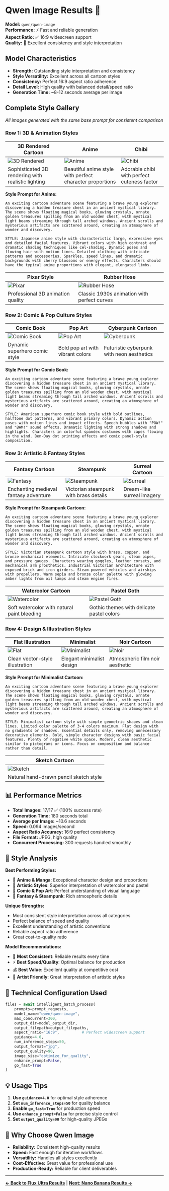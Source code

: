 # Qwen Image Results 🎯

**Model:** `qwen/qwen-image`  
**Performance:** ⚡ Fast and reliable generation  
**Aspect Ratio:** ✅ 16:9 widescreen support  
**Quality:** 💎 Excellent consistency and style interpretation  

## Model Characteristics

- **Strength:** Outstanding style interpretation and consistency
- **Style Versatility:** Excellent across all cartoon styles
- **Consistency:** Perfect 16:9 aspect ratio adherence
- **Detail Level:** High quality with balanced detail/speed ratio
- **Generation Time:** ~8-12 seconds average per image

## Complete Style Gallery

*All images generated with the same base prompt for consistent comparison*

### Row 1: 3D & Animation Styles

| 3D Rendered Cartoon | Anime | Chibi |
|---------------------|-------|-------|
| ![3D Rendered](../output/pressure_test_300concurrent/qwen-image/3D_Rendered_Cartoon_qwen-image.jpg) | ![Anime](../output/pressure_test_300concurrent/qwen-image/Anime_qwen-image.jpg) | ![Chibi](../output/pressure_test_300concurrent/qwen-image/Chibi_qwen-image.jpg) |
| Sophisticated 3D rendering with realistic lighting | Beautiful anime style with perfect character proportions | Adorable chibi with perfect cuteness factor |

**Style Prompt for Anime:**
```
An exciting cartoon adventure scene featuring a brave young explorer discovering a hidden treasure chest in an ancient mystical library. The scene shows floating magical books, glowing crystals, ornate golden treasures spilling from an old wooden chest, with mystical light beams streaming through tall arched windows. Ancient scrolls and mysterious artifacts are scattered around, creating an atmosphere of wonder and discovery.

STYLE: Japanese anime style with characteristic large, expressive eyes and detailed facial features. Vibrant colors with high contrast and dramatic shading techniques like cel-shading. Dynamic poses and flowing hair with motion lines. Detailed clothing with intricate patterns and accessories. Sparkles, speed lines, and dramatic backgrounds with cherry blossoms or energy effects. Characters should have the typical anime proportions with elegant, elongated limbs.
```

| Pixar Style | Rubber Hose |
|-------------|-------------|
| ![Pixar](../output/pressure_test_300concurrent/qwen-image/Pixar_qwen-image.jpg) | ![Rubber Hose](../output/pressure_test_300concurrent/qwen-image/Rubber_Hose_qwen-image.jpg) |
| Professional 3D animation quality | Classic 1930s animation with perfect curves |

### Row 2: Comic & Pop Culture Styles

| Comic Book | Pop Art | Cyberpunk Cartoon |
|------------|---------|-------------------|
| ![Comic Book](../output/pressure_test_300concurrent/qwen-image/Comic_Book_qwen-image.jpg) | ![Pop Art](../output/pressure_test_300concurrent/qwen-image/Pop_Art_qwen-image.jpg) | ![Cyberpunk](../output/pressure_test_300concurrent/qwen-image/Cyberpunk_qwen-image.jpg) |
| Dynamic superhero comic style | Bold pop art with vibrant colors | Futuristic cyberpunk with neon aesthetics |

**Style Prompt for Comic Book:**
```
An exciting cartoon adventure scene featuring a brave young explorer discovering a hidden treasure chest in an ancient mystical library. The scene shows floating magical books, glowing crystals, ornate golden treasures spilling from an old wooden chest, with mystical light beams streaming through tall arched windows. Ancient scrolls and mysterious artifacts are scattered around, creating an atmosphere of wonder and discovery.

STYLE: American superhero comic book style with bold outlines, halftone dot patterns, and vibrant primary colors. Dynamic action poses with motion lines and impact effects. Speech bubbles with "POW!" and "BAM!" sound effects. Dramatic lighting with strong shadows and highlights. Characters in colorful spandex costumes with capes flowing in the wind. Ben-Day dot printing effects and comic panel-style composition.
```

### Row 3: Artistic & Fantasy Styles

| Fantasy Cartoon | Steampunk | Surreal Cartoon |
|-----------------|-----------|-----------------|
| ![Fantasy](../output/pressure_test_300concurrent/qwen-image/Fantasy_qwen-image.jpg) | ![Steampunk](../output/pressure_test_300concurrent/qwen-image/Steampunk_qwen-image.jpg) | ![Surreal](../output/pressure_test_300concurrent/qwen-image/Surreal_qwen-image.jpg) |
| Enchanting medieval fantasy adventure | Victorian steampunk with brass details | Dream-like surreal imagery |

**Style Prompt for Steampunk Cartoon:**
```
An exciting cartoon adventure scene featuring a brave young explorer discovering a hidden treasure chest in an ancient mystical library. The scene shows floating magical books, glowing crystals, ornate golden treasures spilling from an old wooden chest, with mystical light beams streaming through tall arched windows. Ancient scrolls and mysterious artifacts are scattered around, creating an atmosphere of wonder and discovery.

STYLE: Victorian steampunk cartoon style with brass, copper, and bronze mechanical elements. Intricate clockwork gears, steam pipes, and pressure gauges. Characters wearing goggles, leather corsets, and mechanical arm prosthetics. Industrial Victorian architecture with exposed brick and iron girders. Steam-powered vehicles and airships with propellers. Warm sepia and bronze color palette with glowing amber lights from oil lamps and steam engine fires.
```

| Watercolor Cartoon | Pastel Goth |
|--------------------|-------------|
| ![Watercolor](../output/pressure_test_300concurrent/qwen-image/Watercolor_qwen-image.jpg) | ![Pastel Goth](../output/pressure_test_300concurrent/qwen-image/Pastel_Goth_qwen-image.jpg) |
| Soft watercolor with natural paint bleeding | Gothic themes with delicate pastel colors |

### Row 4: Design & Illustration Styles

| Flat Illustration | Minimalist | Noir Cartoon |
|-------------------|------------|--------------|
| ![Flat](../output/pressure_test_300concurrent/qwen-image/Flat_Illustration_qwen-image.jpg) | ![Minimalist](../output/pressure_test_300concurrent/qwen-image/Minimalist_qwen-image.jpg) | ![Noir](../output/pressure_test_300concurrent/qwen-image/Noir_qwen-image.jpg) |
| Clean vector-style illustration | Elegant minimalist design | Atmospheric film noir aesthetic |

**Style Prompt for Minimalist Cartoon:**
```
An exciting cartoon adventure scene featuring a brave young explorer discovering a hidden treasure chest in an ancient mystical library. The scene shows floating magical books, glowing crystals, ornate golden treasures spilling from an old wooden chest, with mystical light beams streaming through tall arched windows. Ancient scrolls and mysterious artifacts are scattered around, creating an atmosphere of wonder and discovery.

STYLE: Minimalist cartoon style with simple geometric shapes and clean lines. Limited color palette of 3-4 colors maximum. Flat design with no gradients or shadows. Essential details only, removing unnecessary decorative elements. Bold, simple character designs with basic facial features. Plenty of negative white space. Modern, clean aesthetic similar to pictograms or icons. Focus on composition and balance rather than detail.
```

| Sketch Cartoon |
|-----------------|
| ![Sketch](../output/pressure_test_300concurrent/qwen-image/Sketch_qwen-image.jpg) |
| Natural hand-drawn pencil sketch style |

## 📊 Performance Metrics

- **Total Images:** 17/17 ✅ (100% success rate)
- **Generation Time:** 180 seconds total
- **Average per Image:** ~10.6 seconds
- **Speed:** 0.094 images/second
- **Aspect Ratio Accuracy:** 16:9 perfect consistency
- **File Format:** JPEG, high quality
- **Concurrent Processing:** 300 requests handled smoothly

## 🎯 Style Analysis

**Best Performing Styles:**
- 🎌 **Anime & Manga**: Exceptional character design and proportions
- 🎨 **Artistic Styles**: Superior interpretation of watercolor and pastel
- 🦸 **Comic & Pop Art**: Perfect understanding of visual language
- 🏰 **Fantasy & Steampunk**: Rich atmospheric details

**Unique Strengths:**
- Most consistent style interpretation across all categories
- Perfect balance of speed and quality
- Excellent understanding of artistic conventions
- Reliable aspect ratio adherence
- Great cost-to-quality ratio

**Model Recommendations:**
- 🎯 **Most Consistent**: Reliable results every time
- ⚡ **Best Speed/Quality**: Optimal balance for production
- 💰 **Best Value**: Excellent quality at competitive cost
- 🎨 **Artist Friendly**: Great interpretation of artistic styles

## 🔧 Technical Configuration Used

```python
files = await intelligent_batch_process(
    prompts=prompt_requests,
    model_name="qwen/qwen-image",
    max_concurrent=300,
    output_dir=model_output_dir,
    output_filepath=output_filepaths,
    aspect_ratio="16:9",          # Perfect widescreen support
    guidance=4.0,
    num_inference_steps=50,
    output_format="jpg",
    output_quality=90,
    image_size="optimize_for_quality",
    enhance_prompt=False,
    go_fast=True
)
```

## 💡 Usage Tips

1. **Use `guidance=4.0`** for optimal style adherence
2. **Set `num_inference_steps=50`** for quality balance
3. **Enable `go_fast=True`** for production speed
4. **Use `enhance_prompt=False`** for precise style control
5. **Set `output_quality=90`** for high-quality JPEGs

## 🌟 Why Choose Qwen Image

- **Reliability:** Consistent high-quality results
- **Speed:** Fast enough for iterative workflows
- **Versatility:** Handles all styles excellently
- **Cost-Effective:** Great value for professional use
- **Production-Ready:** Reliable for client deliverables

---

**[← Back to Flux Ultra Results](./flux-ultra-results.md)** | **[Next: Nano Banana Results →](./nano-banana-results.md)**